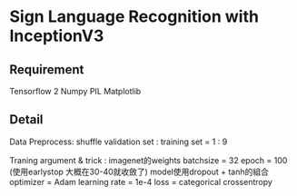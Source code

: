 

Sign Language Recognition with InceptionV3
===


## Requirement
Tensorflow 2
Numpy
PIL
Matplotlib

Detail
---
Data Preprocess:
shuffle
validation set : training set = 1 : 9


Traning argument & trick :
imagenet的weights
batchsize = 32
epoch = 100
(使用earlystop 大概在30-40就收斂了)
model使用dropout + tanh的組合
optimizer = Adam
learning rate = 1e-4
loss = categorical crossentropy



